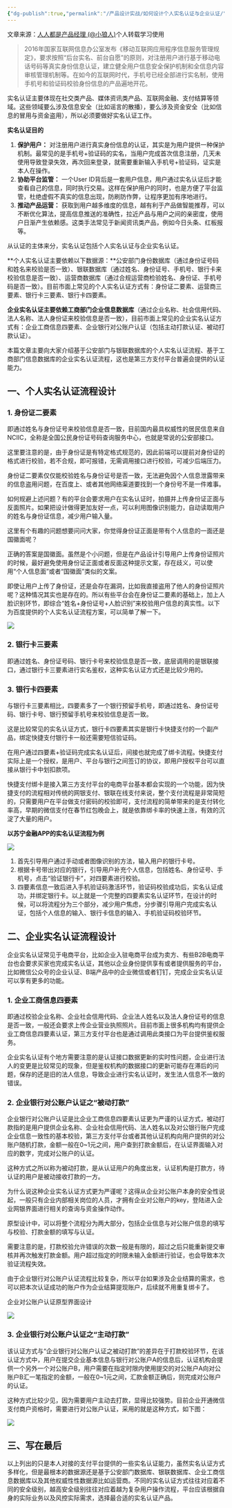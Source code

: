 ```yaml
---
{"dg-publish":true,"permalink":"/产品设计实战/如何设计个人实名认证与企业认证/","created":"2023-10-27T10:27:05.801+08:00","updated":"2023-11-02T20:52:56.000+08:00"}
---
```


文章来源：[人人都是产品经理 (@小狼人)](https://www.woshipm.com/pd/4045739.html)个人转载学习使用

>2016年国家互联网信息办公室发布《移动互联网应用程序信息服务管理规定》，要求按照“后台实名、前台自愿”的原则，对注册用户进行基于移动电话号码等真实身份信息认证，建立健全用户信息安全保护机制和全信息内容审核管理机制等。在如今的互联网时代，手机号已经全部进行实名制，使用手机号和验证码校验身份信息的产品遍地开花。

实名认证主要体现在社交类产品、媒体资讯类产品、互联网金融、支付结算等领域。这些领域要么涉及信息安全（比如谣言的散播），要么涉及资金安全（比如信息的冒用与资金盗用），所以必须要做好实名认证工作。

**实名认证目的**

1. **保护用户：** 对注册用户进行真实身份信息的认证，其实是为用户提供一种保护机制。最常见的是手机号+验证码的实名，当用户完成首次信息注册，几天未使用导致登录失效，再次回来登录，就需要重新输入手机号+验证码，证实是本人在操作。
2. **协助平台监管：** 一个User ID背后是一套用户信息，用户通过实名认证后才能查看自己的信息，同时执行交易。这样在保护用户的同时，也是方便了平台监管，杜绝虚假不真实的信息出现，防刷防作弊，让程序更加有序地进行。
3. **推动产品运营：** 获取到用户越多维度的信息，越有利于产品做智能推荐，可以不断优化算法，提高信息推送的准确性，拉近产品与用户之间的亲密度，使用户日渐产生依赖感。这类手法常见于新闻资讯类产品，例如今日头条、红板报等。

从认证的主体来分，实名认证包括个人实名认证与企业实名认证。

**个人实名认证主要依赖以下数据源：**公安部门身份数据库（通过身份证号码和姓名来校验是否一致）、银联数据库（通过姓名、身份证号、手机号、银行卡来校验信息是否一致）、运营商数据库（通过合规运营商检验姓名、身份证、手机号码是否一致）。目前市面上常见的个人实名认证方式有：身份证二要素、运营商三要素、银行卡三要素、银行卡四要素。

**企业实名认证主要依赖工商部门企业信息数据库**（通过企业名称、社会信用代码、法人名称、法人身份证来校验信息是否一致），目前市面上常见的企业实名认证方式有：企业工商信息四要素、企业银行对公账户认证（包括主动打款认证、被动打款认证）。

本篇文章主要向大家介绍基于公安部门与银联数据库的个人实名认证流程、基于工商部门信息数据库的企业实名认证流程，这也是第三方支付平台普遍会提供的认证能力。

## 一、个人实名认证流程设计

### 1. 身份证二要素

即通过姓名与身份证号来校验信息是否一致，目前国内最具权威性的居民信息来自NCIIC，全称是全国公民身份证号码查询服务中心，也就是常说的公安部接口。

这里要注意的是，由于身份证是有特定格式规范的，因此前端可以提前对身份证的格式进行校验，若不合规，即可报错，无需调用接口进行校验，可减少后端压力。

身份证二要素仅仅能校验姓名与身份证号是否一致，无法避免因个人信息泄露带来的信息盗用问题，在百度上、或者其他网络渠道要找到一个身份号不是一件难事。

如何规避上述问题？有的平台会要求用户在实名认证时，拍摄并上传身份证正面与反面照片。如果把设计做得更加友好一点，可以利用图像识别能力，自动读取用户的姓名与身份证信息，减少用户输入量。

这里有个有趣的问题想要问问大家，你觉得身份证正面是带有个人信息的一面还是国徽面呢？

正确的答案是国徽面。虽然是个小问题，但是在产品设计引导用户上传身份证照片的时候，最好避免使用身份证正面或者反面这种提示文案，存在歧义，可以使用“个人信息面”或者“国徽面”类似的文案。

即使让用户上传了身份证，还是会存在漏洞，比如我直接盗用了他人的身份证照片呢？这种情况其实也是存在的。所以有些平台会在身份证二要素的基础上，加上人脸识别环节，即综合“姓名+身份证号+人脸识别”来校验用户信息的真实性。以下为百度提供的个人实名认证流程方案，可以简单了解一下。

![](https://image.woshipm.com/wp-files/2020/06/qvEXSRHHrZdoymQj4uIt.png)

### 2. 银行卡三要素

即通过姓名、身份证号码、银行卡号来校验信息是否一致，底层调用的是银联接口，通过银行卡三要素进行实名鉴权，这种实名认证方式还是比较少用的。

### 3. 银行卡四要素

与银行卡三要素相比，四要素多了一个银行预留手机号，即通过姓名、身份证号码、银行卡号、银行预留手机号来校验信息是否一致。

这是比较常见的实名认证方式，银行卡四要素其实是银行卡快捷支付的一个副产品，绑定快捷支付银行卡一般还需要短信验证码。

在用户通过四要素+验证码完成实名认证后，间接也就完成了绑卡流程。快捷支付实际上是一个授权，是用户、平台与银行之间签订的协议，即用户授权平台可以直接从银行卡中划扣款项。

快捷支付绑卡是接入第三方支付平台的电商平台基本都会实现的一个功能，因为快捷支付的流程相对传统的网银支付、银联在线支付来说，整个支付流程是非常简短的，只需要用户在平台做支付密码的校验即可，支付流程的简单带来的是支付转化率高，早期的微信支付在春节红包晚会上，就是依靠绑卡率的快速上涨，有效的沉淀了大量的用户。

**以苏宁金融APP的实名认证流程为例**

![](https://image.woshipm.com/wp-files/2020/06/y62Ahh0rR1Rr0gqSjDqV.png)

1. 首先引导用户通过手动或者图像识别的方法，输入用户的银行卡号。
2. 根据卡号带出对应的银行，引导用户补充个人信息，包括姓名、身份证号、手机号，点击“验证银行卡”，对四要素进行校验。
3. 四要素信息一致后进入手机验证码激活环节，验证码校验成功后，实名认证成功，并绑定银行卡。以上就是一个完整的四要素实名认证环节，在设计的时候，可以将流程分为三个部分，减少用户焦虑，分步骤引导用户完成实名认证，包括个人信息的输入、银行卡信息的输入、手机验证码校验环节。

## 二、企业实名认证流程设计

企业实名认证常见于电商平台，比如企业入驻电商平台成为卖方、有些B2B电商平台也会要求买家也完成实名认证，其他以企业身份提供享有或者提供服务的平台，比如微信公众号的企业认证、B端产品中的企业微信或者钉钉，完成企业实名认证可以享有更多的功能。

### 1. 企业工商信息四要素

即通过校验企业名称、企业社会信用代码、企业法人姓名以及法人身份证号的信息是否一致，一般还会要求上传企业营业执照照片。目前市面上很多机构均有提供企业工商信息四要素认证，第三方支付平台也是通过调用此类接口为平台提供鉴权服务。

企业实名认证有个地方需要注意的是认证接口数据更新的实时性问题，企业进行法人的变更是比较常见的现象，但是鉴权机构的数据接口的更新可能存在滞后的问题，保存的还是旧的法人信息，导致企业进行实名认证时，发生法人信息不一致的错误。

### 2. 企业银行对公账户认证之“被动打款”

企业银行对公账户认证是比企业工商信息四要素认证更为严谨的认证方式，被动打款指的是用户提供企业名称、企业社会信用代码、法人姓名以及对公银行账户完成企业信息一致性的基本校验，第三方支付平台或者其他认证机构向用户提供的对公账户随机打款，金额一般在0~1元之间，用户查到打款金额后，在认证界面输入对应的数字，完成对公账户的认证。

这种方式之所以称为被动打款，是从认证用户的角度出发，认证机构是打款方，待认证的用户是被动接收打款的一方。

为什么说这种企业实名认证方式更为严谨呢？这得从企业对公账户本身的安全性说起，一般只有企业内部相关岗位的人员，才拥有企业对公账户的key，登陆进入企业网银界面进行相关的查询与资金操作动作。

原型设计中，可以将整个流程分为两大部分，包括企业信息与对公账户信息的填写与校验、打款金额的填写与认证。

需要注意的是，打款校验允许错误的次数一般是有限的，超过之后只能重新提交审核并再次触发打款金额。用户超过指定的时限未输入金额进行验证，也会导致本次验证流程失效。

由于企业银行对公账户认证流程比较复杂，所以平台如果涉及企业结算的需求，也可以把本次认证成功的账户作为企业结算提现账户，后续就不用重复绑卡了。

企业对公账户认证原型界面设计

![](https://image.woshipm.com/wp-files/2020/06/wggA4GYPk2zThcwLZGNA.png)

### 3. 企业银行对公账户认证之“主动打款”

该认证方式与“企业银行对公账户认证之被动打款”的差异在于打款校验环节，在该认证方式中，用户在提交企业基本信息与银行对公账户A的信息后，认证机构会提供一个另外一个对公账户B，用户需要在指定时限内使用提交的对公账户A向对公账户B汇一笔指定的金额，一般在0~1元之间，汇款金额正确后，则完成对公账户的认证。

这种方式比较少见，因为需要用户主动去打款，显得比较强势。目前企业开通微信支付商户资格时，需要进行对公账户认证，采用的就是这种方式，如下图：

![](https://image.woshipm.com/wp-files/2020/06/XH7iLH5V3wHYZQOaVj1t.png)

## 三、写在最后

以上列出的只是本人对接的支付平台提供的一些实名认证能力，虽然实名认证方式多样化，但是最根本的数据源还是基于公安部门数据库、银联数据库、企业工商信息数据库以及其他权威性性数据源比如运营商。不同的实名认证方式往往对应着不同的安全级别，越高安全级别往往对应着越为复杂用户操作流程，平台应该根据自身的实际业务以及风控实际需求，选择最合适的实名认证产品。